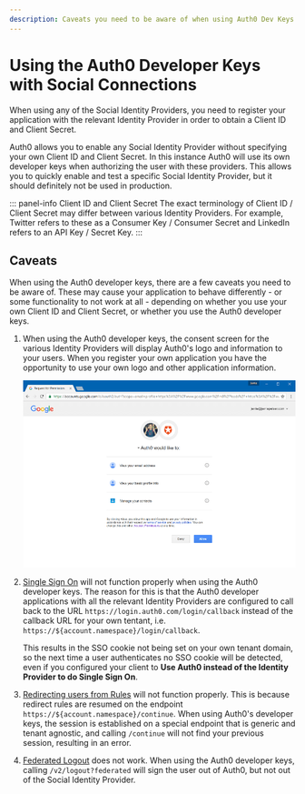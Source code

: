 ```yaml
---
description: Caveats you need to be aware of when using Auth0 Dev Keys for social providers.
---
```


# Using the Auth0 Developer Keys with Social Connections

When using any of the Social Identity Providers, you need to register your application with the relevant Identity Provider in order to obtain a Client ID and Client Secret. 

Auth0 allows you to enable any Social Identity Provider without specifying your own Client ID and Client Secret. In this instance Auth0 will use its own developer keys when authorizing the user with these providers. This allows you to quickly enable and test a specific Social Identity Provider, but it should definitely not be used in production. 

::: panel-info Client ID and Client Secret
The exact terminology of Client ID / Client Secret may differ between various Identity Providers. For example, Twitter refers to these as a Consumer Key / Consumer Secret and LinkedIn refers to an API Key / Secret Key.
:::

## Caveats

When using the Auth0 developer keys, there are a few caveats you need to be aware of. These may cause your application to behave differently - or some functionality to not work at all - depending on whether you use your own Client ID and Client Secret, or whether you use the Auth0 developer keys.

1. When using the Auth0 developer keys, the consent screen for the various Identity Providers will display Auth0's logo and information to your users. When you register your own application you have the opportunity to use your own logo and other application information.

    ![](/media/articles/connections/social/devkeys/consent-screen.png)

2. [Single Sign On](/sso) will not function properly when using the Auth0 developer keys. The reason for this is that the Auth0 developer applications with all the relevant Identity Providers are configured to call back to the URL `https://login.auth0.com/login/callback` instead of the callback URL for your own tentant, i.e.  `https://${account.namespace}/login/callback`.

    This results in the SSO cookie not being set on your own tenant domain, so the next time a user authenticates no SSO cookie will be detected, even if you configured your client to **Use Auth0 instead of the Identity Provider to do Single Sign On**.

3. [Redirecting users from Rules](/rules/redirect) will not function properly. This is because redirect rules are resumed on the endpoint `https://${account.namespace}/continue`. When using Auth0's developer keys, the session is established on a special endpoint that is generic and tenant agnostic, and calling `/continue` will not find your previous session, resulting in an error.

4. [Federated Logout](/logout#log-out-a-user) does not work. When using the Auth0 developer keys, calling `/v2/logout?federated` will sign the user out of Auth0, but not out of the Social Identity Provider.